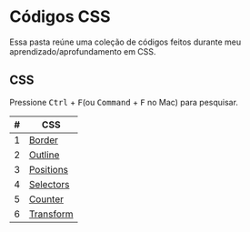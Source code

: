 
# Códigos CSS

Essa pasta reúne uma coleção de códigos feitos durante meu aprendizado/aprofundamento em CSS.

## CSS

Pressione <kbd>Ctrl</kbd> + <kbd>F</kbd>(ou <kbd>Command</kbd> + <kbd>F</kbd> no Mac) para pesquisar.

| # | CSS |
| ---- | ---- |
| 1 | [Border](/CSS/codes/border/border.css) |
| 2 | [Outline](/CSS/codes/outline/outline.css) |
| 3 | [Positions](/CSS/codes/positions/positions.css) |
| 4 | [Selectors](/CSS/codes/selectors/selectors.css) |
| 5 | [Counter](/CSS/codes/counter/counter.css) |
| 6 | [Transform](/CSS/codes/transform/transform.css) |